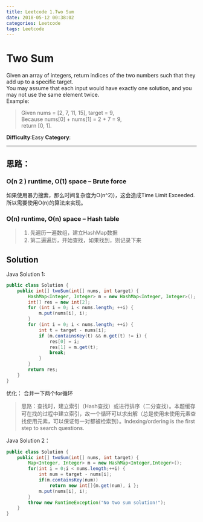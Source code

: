 ```yaml
---
title: Leetcode 1.Two Sum
date: 2018-05-12 00:38:02
categories: Leetcode
tags: Leetcode
---
```


# Two Sum   
Given an array of integers, return indices of the two numbers such that they add up to a specific target.  
You may assume that each input would have exactly one solution, and you may not use the same element twice.  
Example:  
> Given nums = [2, 7, 11, 15], target = 9,  
> Because nums[0] + nums[1] = 2 + 7 = 9,  
> return [0, 1]. 

**Difficulty**:Easy
**Category**: 
****

## 思路：
### O(n 2 ) runtime, O(1) space – Brute force
如果使用暴力搜索，那么时间复杂度为O(n^2))，这会造成Time Limit Exceeded. 所以需要使用O(n)的算法来实现。  
### O(n) runtime, O(n) space – Hash table
> 1. 先遍历一遍数组，建立HashMap数据
> 2. 第二遍遍历，开始查找，如果找到，则记录下来
<!--more-->
## Solution
Java Solution 1:    

```java  
public class Solution {
    public int[] twoSum(int[] nums, int target) {
        HashMap<Integer, Integer> m = new HashMap<Integer, Integer>();
        int[] res = new int[2];
        for (int i = 0; i < nums.length; ++i) {
            m.put(nums[i], i);
        }
        for (int i = 0; i < nums.length; ++i) {
            int t = target - nums[i];
            if (m.containsKey(t) && m.get(t) != i) {
                res[0] = i;
                res[1] = m.get(t);
                break;
            }
        }
        return res;
    }
}
```
优化： 合并一下两个for循环 
> 思路：查找时，建立索引（Hash查找）或进行排序（二分查找）。本题缓存可在找的过程中建立索引，故一个循环可以求出解（总是使用未使用元素查找使用元素，可以保证每一对都被检索到）。Indexing/ordering is the first step to search questions.  
 
Java Solution 2：  
```java
public class Solution {
    public int[] twoSum(int[] nums, int target) {
        Map<Integer, Integer> m = new HashMap<Integer,Integer>();
        for(int i = 0;i < nums.length;++i) {
            int num = target - nums[i];
            if(m.containsKey(num))
                return new int[]{m.get(num), i };
            m.put(nums[i], i);
        }
        throw new RuntimeException("No two sum solution!");
    }
}
```


